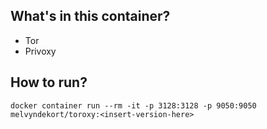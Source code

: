 ## What's in this container?

- Tor
- Privoxy

## How to run?

    docker container run --rm -it -p 3128:3128 -p 9050:9050 melvyndekort/toroxy:<insert-version-here>

